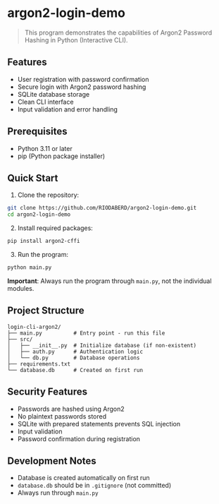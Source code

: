 # argon2-login-demo

> This program demonstrates the capabilities of Argon2 Password Hashing in Python (Interactive CLI).

## Features

- User registration with password confirmation
- Secure login with Argon2 password hashing
- SQLite database storage
- Clean CLI interface
- Input validation and error handling

## Prerequisites

- Python 3.11 or later
- pip (Python package installer)

## Quick Start

1. Clone the repository:
```bash
git clone https://github.com/RIODABERD/argon2-login-demo.git
cd argon2-login-demo
```

2. Install required packages:
```bash
pip install argon2-cffi
```

3. Run the program:
```bash
python main.py
```

**Important**: Always run the program through `main.py`, not the individual modules.

## Project Structure

```
login-cli-argon2/
├── main.py          # Entry point - run this file
├── src/
│   ├── __init__.py  # Initialize database (if non-existent)
│   ├── auth.py      # Authentication logic
│   └── db.py        # Database operations
├── requirements.txt
└── database.db      # Created on first run
```

## Security Features

- Passwords are hashed using Argon2
- No plaintext passwords stored
- SQLite with prepared statements prevents SQL injection
- Input validation
- Password confirmation during registration

## Development Notes

- Database is created automatically on first run
- `database.db` should be in `.gitignore` (not committed)
- Always run through `main.py`